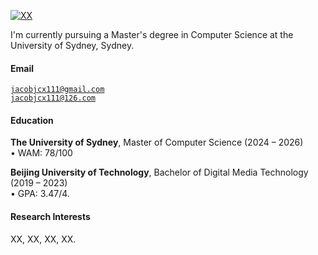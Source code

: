 [![XX](https://img.shields.io/badge/XX-github-blue?logo=github)](https://github.com/XX)

I'm currently pursuing a Master's degree in Computer Science at the University of Sydney, Sydney.

#### Email  
<code>jacobjcx111@gmail.com</code>  
<code>jacobjcx111@126.com</code>

#### Education  
**The University of Sydney**, Master of Computer Science (2024 – 2026)  
• WAM: 78/100   

**Beijing University of Technology**, Bachelor of Digital Media Technology (2019 – 2023)  
• GPA: 3.47/4.  

#### Research Interests  
XX, XX, XX, XX.